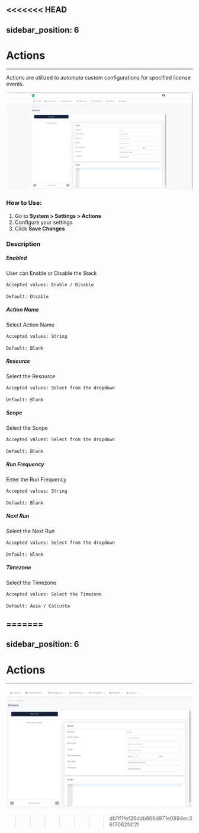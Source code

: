 <<<<<<< HEAD
---
sidebar_position: 6
---

# Actions

 -----------

Actions are utilized to automate custom configurations for specified license events.

![forensics](/img/platform/v8/docs/sysActions.png)

### How to Use:

1. Go to **System > Settings > Actions**
2. Configure your settings
3. Click **Save Changes**


### Description

##### **Enabled**

User can Enable or Disable the Stack

    Accepted values: Enable / Disable

    Default: Disable

##### **Action Name**

Select Action Name

    Accepted values: String

    Default: Blank

##### **Resource**

Select the Resource

    Accepted values: Select from the dropdown

    Default: Blank

##### **Scope**

Select the Scope 

    Accepted values: Select from the dropdown

    Default: Blank

##### **Run Frequency**

Enter the Run Frequency

    Accepted values: String

    Default: Blank

##### **Next Run**

Select the Next Run

    Accepted values: Select from the dropdown

    Default: Blank

##### **Timezone**

Select the Timezone

    Accepted values: Select the Timezone

    Default: Asia / Calcutta

=======
---  
sidebar_position: 6 
---  

# Actions

--- 

![actions](/img/platform/v8/docs/Actions.png)
>>>>>>> db1ff1fef26ddb866d971e0894ec3617062fdf2f

